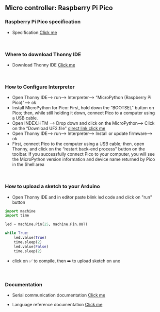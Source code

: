 ## Micro controller: Raspberry Pi Pico

### Raspberry Pi Pico specification

- Specification [Click me](https://www.raspberrypi.com/documentation/microcontrollers/pico-series.html)

<br>

### Where to download Thonny IDE

- Download Thonny IDE [Click me](https://thonny.org/)

<br>

### How to Configure Interpreter

- Open Thonny IDE--> run--> Interpreter--> “MicroPython (Raspberry Pi Pico)"--> ok
- Install MicroPython for Pico: First, hold down the “BOOTSEL" button on Pico; then, while still holding it down, connect Pico to a computer using a USB cable.
- Open INDEX.HTM --> Drop down and click on the MicroPython--> Click on the “Download UF2.file" [direct link click me](https://datasheets.raspberrypi.com/soft/flash_nuke.uf2)
- Open Thonny IDE--> run--> Interpreter--> Install or update firmware--> ok
- First, connect Pico to the computer using a USB cable; then, open Thonny, and click on the “restart back-end process" button on the toolbar. If you successfully connect Pico to your computer, you will see the MicroPython version information and device name returned by Pico in the Shell area

<br>

### How to upload a sketch to your Arduino<a id="57"></a>

- Open Thonny IDE and in editor paste blink led code and click on "run" button

```py
import machine
import time

led = machine.Pin(25, machine.Pin.OUT)

while True:
    led.value(True)
    time.sleep(2)
    led.value(False)
    time.sleep(2)

```

- click on ✅ to compile, then ➡️ to upload sketch on uno

<br>

### Documentation

- Serial communication documentation [Click me](https://www.arduino.cc/reference/en/language/functions/communication/serial/read/)

- Language reference documentation [Click me](https://docs.arduino.cc/language-reference/)

<br>
